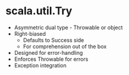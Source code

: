 # scala.util.Try

* Asymmetric dual type - Throwable or object
* Right-biased
  - Defaults to Success side
  - For comprehension out of the box
* Designed for error-handling
* Enforces Throwable for errors
* Exception integration
